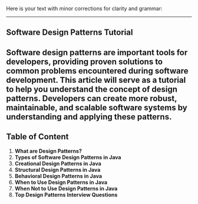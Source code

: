 Here is your text with minor corrections for clarity and grammar:

---

## **Software Design Patterns Tutorial**

**Software design patterns** are important tools for developers, providing proven solutions to common problems encountered during software development. This article will serve as a tutorial to help you understand the concept of design patterns. Developers can create more robust, maintainable, and scalable software systems by understanding and applying these patterns.
---

## **Table of Content**

1. **What are Design Patterns?**
2. **Types of Software Design Patterns in Java**
3. **Creational Design Patterns in Java**
4. **Structural Design Patterns in Java**
5. **Behavioral Design Patterns in Java**
6. **When to Use Design Patterns in Java**
7. **When Not to Use Design Patterns in Java**
8. **Top Design Patterns Interview Questions**


